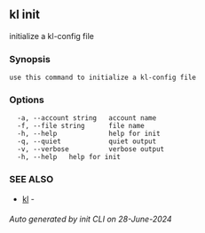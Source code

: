 ## kl init

initialize a kl-config file

### Synopsis

```
use this command to initialize a kl-config file
```

### Options

```
  -a, --account string   account name
  -f, --file string      file name
  -h, --help             help for init
  -q, --quiet            quiet output
  -v, --verbose          verbose output
  -h, --help   help for init
```

### SEE ALSO

* [kl](kl.md)  - 

###### Auto generated by init CLI on 28-June-2024

